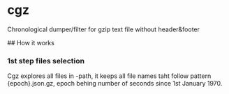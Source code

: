 # cgz
Chronological dumper/filter for gzip text file without header&amp;footer

## How it works

### 1st step files selection

Cgz explores all files in -path, it keeps all file names taht follow pattern {epoch}.json.gz, epoch behing number of seconds since 1st January 1970.

